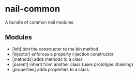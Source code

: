 nail-common
===========
A bundle of common nail modules.

Modules
-------

 - [init] bint the constructor to the bin method
 - [injector] enforces a property injection constructor
 - [methods] adds methods to a class
 - [parent] inherit from another class (uses prototype chaining)
 - [properties] adds properties to a class
